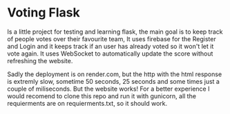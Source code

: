 # Voting Flask
Is a little project for testing and learning flask, the main goal is to keep track of people votes over their favourite team,
It uses firebase for the Register and Login and it keeps track if an user has already voted so it won't let it vote again.
It uses WebSocket to automatically update the score without refreshing the website.

Sadly the deployment is on render.com, but the http with the html response is extremly slow, sometime 50 seconds, 25 seconds and some times just a couple of miliseconds. But the website works!
For a better experience I would recomend to clone this repo and run it with gunicorn, all the requierments are on requierments.txt, so it should work.
